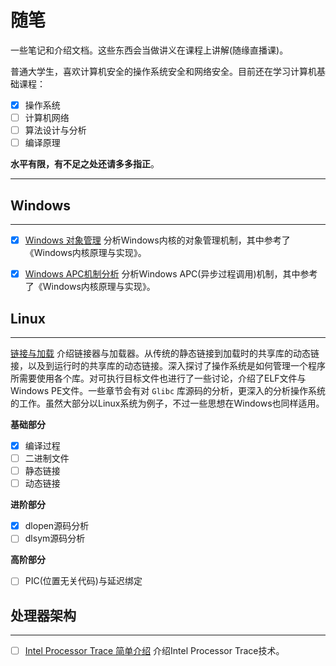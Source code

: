 # 随笔

一些笔记和介绍文档。这些东西会当做讲义在课程上讲解(随缘直播课)。

普通大学生，喜欢计算机安全的操作系统安全和网络安全。目前还在学习计算机基础课程：
- [x] 操作系统
- [ ] 计算机网络
- [ ] 算法设计与分析
- [ ] 编译原理

**水平有限，有不足之处还请多多指正**。

***

## Windows 
***
- [x] [Windows 对象管理](./WindowsObject/ObjectManagement.md)
  分析Windows内核的对象管理机制，其中参考了《Windows内核原理与实现》。

- [x] [Windows APC机制分析](./WindowsAPC/apc.md)
  分析Windows APC(异步过程调用)机制，其中参考了《Windows内核原理与实现》。

## Linux

***
[链接与加载](./linking/linking.md)
介绍链接器与加载器。从传统的静态链接到加载时的共享库的动态链接，以及到运行时的共享库的动态链接。深入探讨了操作系统是如何管理一个程序所需要使用各个库。对可执行目标文件也进行了一些讨论，介绍了ELF文件与Windows PE文件。一些章节会有对 `Glibc` 库源码的分析，更深入的分析操作系统的工作。虽然大部分以Linux系统为例子，不过一些思想在Windows也同样适用。

**基础部分**
- [x] 编译过程
- [ ] 二进制文件
- [ ] 静态链接
- [ ] 动态链接

**进阶部分**
- [x] dlopen源码分析
- [ ] dlsym源码分析

**高阶部分**
- [ ] PIC(位置无关代码)与延迟绑定

## 处理器架构

***
- [ ] [Intel Processor Trace 简单介绍](./IntelPT/main.md)
  介绍Intel Processor Trace技术。


